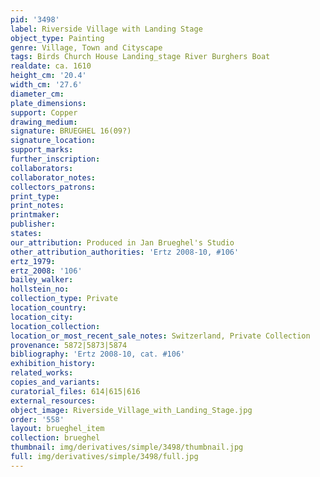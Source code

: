 ```yaml
---
pid: '3498'
label: Riverside Village with Landing Stage
object_type: Painting
genre: Village, Town and Cityscape
tags: Birds Church House Landing_stage River Burghers Boat
realdate: ca. 1610
height_cm: '20.4'
width_cm: '27.6'
diameter_cm: 
plate_dimensions: 
support: Copper
drawing_medium: 
signature: BRUEGHEL 16(09?)
signature_location: 
support_marks: 
further_inscription: 
collaborators: 
collaborator_notes: 
collectors_patrons: 
print_type: 
print_notes: 
printmaker: 
publisher: 
states: 
our_attribution: Produced in Jan Brueghel's Studio
other_attribution_authorities: 'Ertz 2008-10, #106'
ertz_1979: 
ertz_2008: '106'
bailey_walker: 
hollstein_no: 
collection_type: Private
location_country: 
location_city: 
location_collection: 
location_or_most_recent_sale_notes: Switzerland, Private Collection
provenance: 5872|5873|5874
bibliography: 'Ertz 2008-10, cat. #106'
exhibition_history: 
related_works: 
copies_and_variants: 
curatorial_files: 614|615|616
external_resources: 
object_image: Riverside_Village_with_Landing_Stage.jpg
order: '558'
layout: brueghel_item
collection: brueghel
thumbnail: img/derivatives/simple/3498/thumbnail.jpg
full: img/derivatives/simple/3498/full.jpg
---
```

